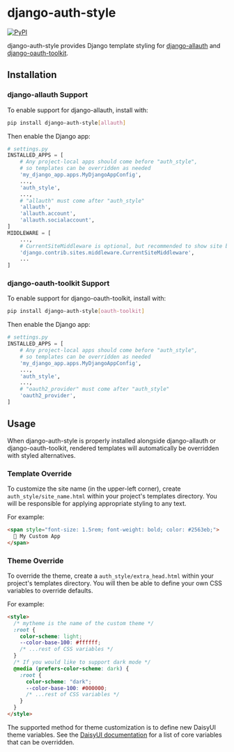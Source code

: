 # django-auth-style
[![PyPI](https://img.shields.io/pypi/v/django-auth-style)](https://pypi.org/project/django-auth-style/)

django-auth-style provides Django template styling for
[django-allauth](https://django-allauth.readthedocs.io/)
and [django-oauth-toolkit](https://django-oauth-toolkit.readthedocs.io/).

## Installation
### django-allauth Support
To enable support for django-allauth, install with:
```bash
pip install django-auth-style[allauth]
```

Then enable the Django app:
```python
# settings.py
INSTALLED_APPS = [
    # Any project-local apps should come before "auth_style",
    # so templates can be overridden as needed
    'my_django_app.apps.MyDjangoAppConfig',
    ...,
    'auth_style',
    ...,
    # "allauth" must come after "auth_style"
    'allauth',
    'allauth.account',
    'allauth.socialaccount',
]
MIDDLEWARE = [
    ...,
    # CurrentSiteMiddleware is optional, but recommended to show site branding
    'django.contrib.sites.middleware.CurrentSiteMiddleware',
    ...
]
```

### django-oauth-toolkit Support
To enable support for django-oauth-toolkit, install with:
```bash
pip install django-auth-style[oauth-toolkit]
```

Then enable the Django app:
```python
# settings.py
INSTALLED_APPS = [
    # Any project-local apps should come before "auth_style",
    # so templates can be overridden as needed
    'my_django_app.apps.MyDjangoAppConfig',
    ...,
    'auth_style',
    ...,
    # "oauth2_provider" must come after "auth_style"
    'oauth2_provider',
]
```

## Usage
When django-auth-style is properly installed alongside django-allauth or django-oauth-toolkit,
rendered templates will automatically be overridden with styled alternatives.

### Template Override
To customize the site name (in the upper-left corner), create `auth_style/site_name.html` within your project's templates directory. You will be responsible for applying appropriate styling to any text.

For example:

```html
<span style="font-size: 1.5rem; font-weight: bold; color: #2563eb;">
  🚀 My Custom App
</span>
```

### Theme Override
To override the theme, create a `auth_style/extra_head.html` within your project's templates directory. You will then be able to define your own CSS variables to override defaults.

For example:

```html
<style>
  /* mytheme is the name of the custom theme */
  :root {
    color-scheme: light;
    --color-base-100: #ffffff;
    /* ...rest of CSS variables */
  }
  /* If you would like to support dark mode */
  @media (prefers-color-scheme: dark) {
    :root {
      color-scheme: "dark";
      --color-base-100: #000000;
      /* ...rest of CSS variables */
    }
  }
</style>
```

The supported method for theme customization is to define new DaisyUI theme variables. See the [DaisyUI documentation](https://daisyui.com/docs/themes/#how-to-add-a-new-custom-theme) for a list of core variables that can be overridden.
